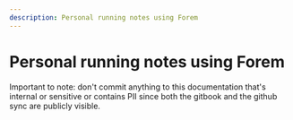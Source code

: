 ```yaml
---
description: Personal running notes using Forem
---
```


# Personal running notes using Forem

Important to note: don't commit anything to this documentation that's internal or sensitive or contains PII since both the gitbook and the github sync are publicly visible.

